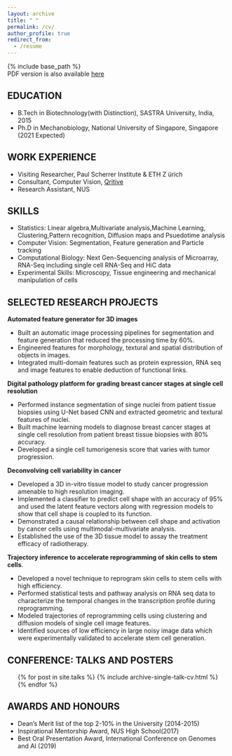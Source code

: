 ```yaml
---
layout: archive
title: " "
permalink: /cv/
author_profile: true
redirect_from:
  - /resume
---
```


{% include base_path %}<br/>
PDF version is also available [here](https://SaradhaVenkatachalapathy.github.io/files/Saradha_CV.pdf)

## EDUCATION
* B.Tech in Biotechnology(with Distinction), SASTRA University, India, 2015
* Ph.D in Mechanobiology, National University of Singapore, Singapore (2021 Expected)

## WORK EXPERIENCE
* Visiting Researcher, Paul Scherrer Institute & ETH Z ̈urich
* Consultant, Computer Vision, [Qritive](https://www.qritive.com/)
* Research Assistant, NUS  

## SKILLS
* Statistics: Linear algebra,Multivariate analysis,Machine Learning, Clustering,Pattern recognition, Diffusion maps and Psuedotime analysis
* Computer Vision: Segmentation, Feature generation and Particle tracking
* Computational Biology: Next Gen-Sequencing analysis of Microarray, RNA-Seq including single cell RNA-Seq and HiC data       
* Experimental Skills: Microscopy, Tissue engineering and mechanical manipulation of cells

## SELECTED RESEARCH PROJECTS

**Automated feature generator for 3D images**
* Built an automatic image processing pipelines for segmentation and feature generation that reduced the processing time by 60%.
* Engineered features for morphology, textural and spatial distribution of objects in images.
* Integrated multi-domain features such as protein expression, RNA seq and image features to enable deduction of functional links.

**Digital pathology platform for grading breast cancer stages at single cell resolution**
 * Performed instance segmentation of singe nuclei from patient tissue biopsies using U-Net based CNN and extracted geometric and textural features of nuclei.
 * Built machine learning models to diagnose breast cancer stages at single cell resolution from patient breast tissue biopsies with 80\% accuracy.
 * Developed a single cell tumorigenesis score that varies with tumor progression.

**Deconvolving cell variability in cancer**
* Developed a 3D in-vitro tissue model to study cancer progression amenable to high resolution imaging. 
* Implemented a classifier to predict cell shape with an accuracy of 95\% and used the latent feature vectors along with regression models to show that cell shape is coupled to its function. 
* Demonstrated a causal relationship between cell shape and activation by cancer cells using  multimodal-multivariate analysis.
* Established the use of the 3D tissue model to assay the treatment efficacy of radiotherapy.

**Trajectory inference to accelerate reprogramming of skin cells to stem cells**.
* Developed a novel technique to reprogram skin cells to stem cells with high efficiency.
* Performed statistical tests and pathway analysis on RNA seq data to characterize the temporal changes in the transcription profile during reprogramming. 
* Modeled trajectories of reprogramming cells using clustering and diffusion models of single cell image features.
* Identified sources of low efficiency in large noisy image data which were experimentally validated to accelerate stem cell generation.

## CONFERENCE: TALKS AND POSTERS
<ul>{% for post in site.talks %}
    {% include archive-single-talk-cv.html %}
  {% endfor %}</ul>

## AWARDS AND HONOURS
* Dean’s Merit list of the top 2-10% in the University (2014-2015)
* Inspirational Mentorship Award, NUS High School(2017)  
* Best Oral Presentation Award, International Conference on Genomes and AI (2019)
